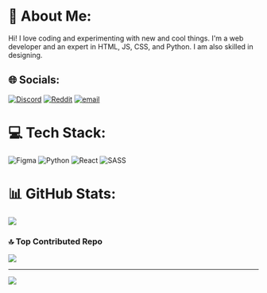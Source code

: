 # 💫 About Me:
Hi! I love coding and experimenting with new and cool things. I'm a web developer and an expert in HTML, JS, CSS, and Python. I am also skilled in designing.

## 🌐 Socials:
[![Discord](https://img.shields.io/badge/Discord-%237289DA.svg?logo=discord&logoColor=white)](https://discord.gg/ttps://discordapp.com/users/1110594811158855752) [![Reddit](https://img.shields.io/badge/Reddit-%23FF4500.svg?logo=Reddit&logoColor=white)](https://reddit.com/user/https://www.reddit.com/user/Automatic-Ad6622/) [![email](https://img.shields.io/badge/Email-D14836?logo=gmail&logoColor=white)](mailto:sorbojitsarker78@gmail.com) 

# 💻 Tech Stack:
![Figma](https://img.shields.io/badge/figma-%23F24E1E.svg?style=for-the-badge&logo=figma&logoColor=white) ![Python](https://img.shields.io/badge/python-3670A0?style=for-the-badge&logo=python&logoColor=ffdd54) ![React](https://img.shields.io/badge/react-%2320232a.svg?style=for-the-badge&logo=react&logoColor=%2361DAFB) ![SASS](https://img.shields.io/badge/SASS-hotpink.svg?style=for-the-badge&logo=SASS&logoColor=white)
# 📊 GitHub Stats:
![](https://github-readme-stats.vercel.app/api/top-langs/?username=Sorbojit1&theme=radical&hide_border=false&include_all_commits=false&count_private=false&layout=compact)

### 🔝 Top Contributed Repo
![](https://github-contributor-stats.vercel.app/api?username=Sorbojit1&limit=5&theme=dark&combine_all_yearly_contributions=true)

---
[![](https://visitcount.itsvg.in/api?id=Sorbojit1&icon=0&color=0)](https://visitcount.itsvg.in)

<!-- Proudly created with GPRM ( https://gprm.itsvg.in ) -->

